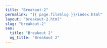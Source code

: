 ```yaml
---
title: "Breakout-2"
permalink: "{{ page.fileSlug }}/index.html"
layout: "breakout-2.html"
slug: "breakout-2"
seo:
  title: "Breakout 2"
  og_title: "Breakout 2"
---
```

